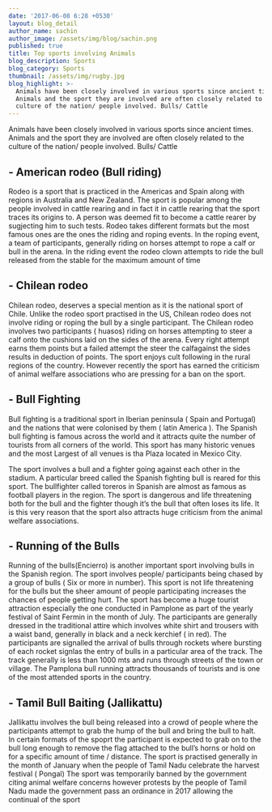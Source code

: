 ```yaml
---
date: '2017-06-08 6:28 +0530'
layout: blog_detail
author_name: sachin
author_image: /assets/img/blog/sachin.png
published: true
title: Top sports involving Animals
blog_description: Sports
blog_category: Sports
thumbnail: /assets/img/rugby.jpg
blog_highlight: >-
  Animals have been closely involved in various sports since ancient times.
  Animals and the sport they are involved are often closely related to the
  culture of the nation/ people involved. Bulls/ Cattle
---
```


Animals have been closely involved in various sports since ancient times. Animals and the sport they are involved are often closely related to the culture of the nation/ people involved. Bulls/ Cattle 
    
## - **American rodeo (Bull riding)**

Rodeo is a sport that is practiced in the Americas and Spain along with regions in Australia and New Zealand. The sport is popular among the people involved in cattle rearing and in fact it in cattle rearing that the sport traces its origins to. A person was deemed fit to become a cattle rearer by sugjecting him to such tests. Rodeo takes different formats but the most famous ones are the ones the riding and roping events.
In the roping event, a team  of participants, generally riding on horses attempt to rope a calf or bull in the arena. In the riding event the rodeo clown attempts to ride the bull released from the stable for the maximum amount of time

## - **Chilean rodeo**
Chilean rodeo, deserves a special mention as it is the national sport of Chile. Unlike the rodeo sport practised in the US, Chilean rodeo does not involve riding or roping the bull by a single participant. The Chilean rodeo involves two participants ( huasos) riding on horses attempting to steer a calf onto the cushions laid on the sides of the arena. Every right attempt earns them points but a failed attempt the steer the calfagainst the sides results in deduction of points. The sport enjoys cult following in the rural regions of the country. However recently the sport has earned the criticism of animal welfare associations who are pressing for a ban on the sport.

## - **Bull Fighting**
Bull fighting is a traditional sport in Iberian peninsula ( Spain and Portugal) and the nations that were colonised by them ( latin America ). The Spanish bull fighting is famous across the world and it attracts quite the number of tourists from all corners of the world. This sport has many historic venues and the most Largest of all venues is tha Plaza located in Mexico City.

The sport involves a bull and a fighter going against each other in the stadium. A particular breed called the Spanish fighting bull is reared for this sport. The bullfighter called toreros in Spanish are almost as famous as football players in the region. The sport is dangerous and life threatening both for the bull and the fighter though it’s the bull that often loses its life. It is this very reason that the sport also attracts huge criticism from the animal welfare associations.

## - **Running of the Bulls**
Running of the bulls(Encierro)  is another important sport involving bulls in the Spanish region. The sport involves people/ participants being chased by a group of bulls ( Six or more in number). This sport is not life threatening for the bulls but the sheer amount of people participating increases the chances of people getting hurt. The sport has become a huge tourist attraction especially the one conducted in Pamplone as part of the yearly festival of Saint Fermin in the month of July.
The participants are generally dressed in the traditional attire which involves white shirt and trousers with a waist band, generally in black and a neck kerchief ( in red). The participants are signalled the arrival of bulls through rockets where bursting of each rocket signlas the entry of bulls in a particular area of the track. The track generally is less than 1000 mts and runs through streets of the town or village.  The Pamplona bull running attracts thousands of tourists and is one of the most attended sports in the country. 

## - **Tamil Bull Baiting (Jallikattu)**
Jallikattu involves the bull being released into a crowd of people where the participants attempt to grab the hump of the bull and bring the bull to halt. In certain formats of the spoprt the participant is expected to grab on to the bull long enough to remove the flag attached to the bull’s horns or hold on for a specific amount of time / distance.
The sport is practised generally in the month of January when the people of Tamil Nadu celebrate the harvest festival ( Pongal) The sport was temporarily banned by the government citing animal welfare concerns however protests by the people of Tamil Nadu made the government pass an ordinance in 2017 allowing the continual of the sport

